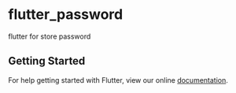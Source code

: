 # flutter_password

flutter for store password

## Getting Started

For help getting started with Flutter, view our online
[documentation](https://flutter.io/).
